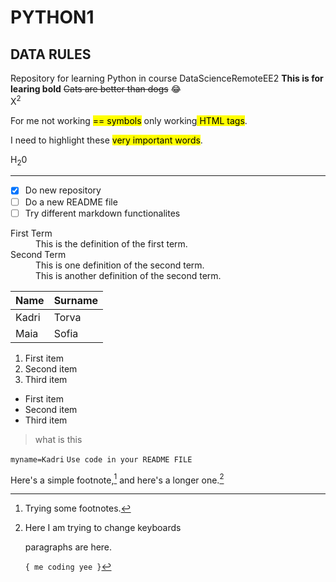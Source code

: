 # PYTHON1
## DATA RULES 
Repository for learning Python in course DataScienceRemoteEE2
**This is for learing bold**
~~Cats are better than dogs~~ 😂
<br>
X<sup>2<sup>
  
  
 For me not working <mark>== symbols</mark> only working<mark> HTML tags</mark>. 

 I need to highlight these <mark>very important words</mark>.
  
H<sub>2</sub>0
<hr>
  
- [x] Do new repository
- [ ] Do a new README file 
- [ ] Try different markdown functionalites 
  
<dl>
  <dt>First Term</dt>
  <dd>This is the definition of the first term.</dd>
  <dt>Second Term</dt>
  <dd>This is one definition of the second term. </dd>
  <dd>This is another definition of the second term.</dd>
</dl>
  
  
  
| Name | Surname |
| ----------- | ----------- |
| Kadri | Torva |
| Maia | Sofia | 
  
1. First item
2. Second item
3. Third item
- First item
- Second item
- Third item
  
>what is this 
  
`myname=Kadri`
``Use code in your README FILE ``
  
Here's a simple footnote,[^1] and here's a longer one.[^bignote]
  
[^1]: Trying some footnotes.
 
[^bignote]: Here I am trying to change keyboards 

      paragraphs are here.

    `{ me coding yee }` 

  

